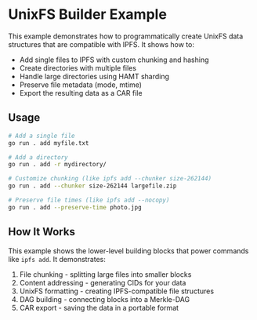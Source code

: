 # UnixFS Builder Example

This example demonstrates how to programmatically create UnixFS data structures that are compatible with IPFS. It shows how to:

- Add single files to IPFS with custom chunking and hashing
- Create directories with multiple files
- Handle large directories using HAMT sharding
- Preserve file metadata (mode, mtime)
- Export the resulting data as a CAR file

## Usage

```bash
# Add a single file
go run . add myfile.txt

# Add a directory
go run . add -r mydirectory/

# Customize chunking (like ipfs add --chunker size-262144)
go run . add --chunker size-262144 largefile.zip

# Preserve file times (like ipfs add --nocopy)
go run . add --preserve-time photo.jpg
```

## How It Works

This example shows the lower-level building blocks that power commands like `ipfs add`. It demonstrates:

1. File chunking - splitting large files into smaller blocks
2. Content addressing - generating CIDs for your data
3. UnixFS formatting - creating IPFS-compatible file structures
4. DAG building - connecting blocks into a Merkle-DAG
5. CAR export - saving the data in a portable format